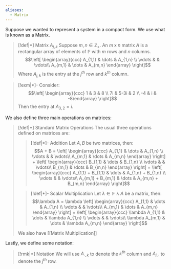 ```yaml
---
aliases:
  - Matrix
---
```

Suppose we wanted to represent a system in a compact form. We use what is known as a Matrix.

>[!def|*] Matrix $A_{j,k}$
>Suppose $m,n \in \mathbb{Z}_+$. An $m \; \text{x} \; n$ matrix $A$ is a rectangular array of elements of $\mathbb{F}$ with $m$ rows and $n$ columns. $$\left[ \begin{array}{ccc} A_{1,1} & \dots & A_{1,n} \\ \vdots &  & \vdots\\ A_{m,1} & \dots & A_{m,n} \end{array} \right]$$Where $A_{j,k}$ is the entry at the $j^{th}$ row and $k^{th}$ column.
>

>[!exm|*]-
>Consider: $$\left[ \begin{array}{ccc} 1 & 3 & 8 \\ 7i & 5-3i & 2 \\ -4  & i &  -8\end{array} \right]$$Then the entry at $A_{3,2} = i$. 

We also define three main operations on matrices:

>[!def|*] Standard Matrix Operations
>The usual three operations defined on matrices are:
>>[!def|*]- Addition
>>Let $A, B$ be two matrices, then: $$A + B = \left[ \begin{array}{ccc} A_{1,1} & \dots & A_{1,n} \\ \vdots &  & \vdots\\ A_{m,1} & \dots & A_{m,n} \end{array} \right] + \left[ \begin{array}{ccc} B_{1,1} & \dots & B_{1,n} \\ \vdots &  & \vdots\\ B_{m,1} & \dots & B_{m,n} \end{array} \right] = \left[ \begin{array}{ccc} A_{1,1} + B_{1,1} & \dots & A_{1,n} + B_{1,n} \\ \vdots &  & \vdots\\ A_{m,1} + B_{m,1} & \dots & A_{m,n} + B_{m,n} \end{array} \right]$$
>
>>[!def|*]- Scalar Multiplication
>>Let $\lambda \in \mathbb{F} \; \land \; A$ be a matrix, then: $$\lambda A = \lambda \left[ \begin{array}{ccc} A_{1,1} & \dots & A_{1,n} \\ \vdots &  & \vdots\\ A_{m,1} & \dots & A_{m,n} \end{array} \right] = \left[ \begin{array}{ccc}  \lambda A_{1,1} & \dots & \lambda A_{1,n} \\ \vdots &  & \vdots\\ \lambda A_{m,1} & \dots & \lambda A_{m,n} \end{array} \right]$$
>
>We also have [[Matrix Multiplication]]

Lastly, we define some notation:

>[!rmk|*] Notation
>We will use $A_{\cdot, k}$ to denote the $k^{th}$ column and $A_{j,\cdot}$ to denote the $j^{th}$ row.



